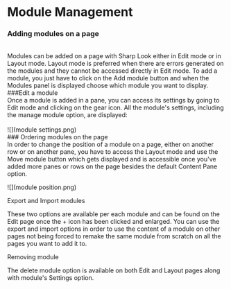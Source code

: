 # Module Management


### Adding modules on a page
<br />
Modules can be added on a page with Sharp Look either in Edit mode or in Layout mode. Layout mode is preferred when there are errors generated on the modules and they cannot be accessed directly in Edit mode. To add a module, you just have to click on the Add module button and when the Modules panel is displayed choose which module you want to display. 
<br />
###Edit a module
<br />
Once a module is added in a pane, you can access its settings by going to Edit mode and clicking on the gear icon. All the module's settings, including the manage module option, are displayed:
<br />
<br />
![](module settings.png)
<br />
### Ordering modules on the page
<br />
In order to change the position of a module on a page, either on another row or on another pane, you have to access the Layout mode and use the Move module button which gets displayed and is accessible once you've added more panes or rows on the page besides the default Content Pane option.

![](module position.png)


Export and Import modules

These two options are available per each module and can be found on the Edit page once the + icon has been clicked and enlarged. You can use the export and import options in order to use the content of a module on other pages not being forced to remake the same module from scratch on all the pages you want to add it to.  

Removing module

The delete module option is available on both Edit and Layout pages along with module's Settings option.